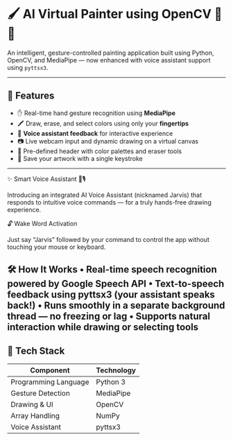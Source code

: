 # 🖌️ AI Virtual Painter using OpenCV 🎨🧠

An intelligent, gesture-controlled painting application built using Python, OpenCV, and MediaPipe — now enhanced with voice assistant support using `pyttsx3`.

---

## 🚀 Features

- ✋ Real-time hand gesture recognition using **MediaPipe**
- 🖍️ Draw, erase, and select colors using only your **fingertips**
- 🎤 **Voice assistant feedback** for interactive experience
- 📷 Live webcam input and dynamic drawing on a virtual canvas
- 🎨 Pre-defined header with color palettes and eraser tools
- 💾 Save your artwork with a single keystroke

---

✨ Smart Voice Assistant 🧠🎙️

Introducing an integrated AI Voice Assistant (nicknamed Jarvis) that responds to intuitive voice commands — for a truly hands-free drawing experience.

🔓 Wake Word Activation

Just say “Jarvis” followed by your command to control the app without touching your mouse or keyboard.

🛠️ How It Works
	•	Real-time speech recognition powered by Google Speech API
	•	Text-to-speech feedback using pyttsx3 (your assistant speaks back!)
	•	Runs smoothly in a separate background thread — no freezing or lag
	•	Supports natural interaction while drawing or selecting tools
---

## 🧠 Tech Stack

| Component | Technology |
|----------|------------|
| Programming Language | Python 3 |
| Gesture Detection | MediaPipe |
| Drawing & UI | OpenCV |
| Array Handling | NumPy |
| Voice Assistant | pyttsx3 |
